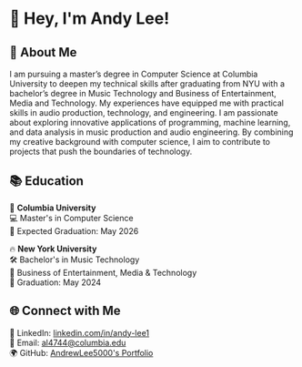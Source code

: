 # 👋 Hey, I'm Andy Lee!

## 🚀 About Me
I am pursuing a master’s degree in Computer Science at Columbia University to deepen my technical skills after graduating from NYU with a bachelor’s degree in Music Technology and Business of Entertainment, Media and Technology. My experiences have equipped me with practical skills in audio production, technology, and engineering. I am passionate about exploring innovative applications of programming, machine learning, and data analysis in music production and audio engineering. By combining my creative background with computer science, I aim to contribute to projects that push the boundaries of technology.

## 📚 Education
👑 **Columbia University** <br>
💻 Master's in Computer Science <br>
📅 Expected Graduation: May 2026

🔥 **New York University** <br>
🛠 Bachelor's in Music Technology <br>
🎵 Business of Entertainment, Media & Technology <br>
📅 Graduation: May 2024

## 🌐 Connect with Me
💼 LinkedIn: [linkedin.com/in/andy-lee1](https://www.linkedin.com/in/andy-lee1)  
📧 Email: al4744@columbia.edu  
🌍 GitHub: [AndrewLee5000's Portfolio](https://github.com/AndrewLee5000) 

<!--
**AndrewLee5000/AndrewLee5000** is a ✨ _special_ ✨ repository because its `README.md` (this file) appears on your GitHub profile.

Here are some ideas to get you started:

- 🔭 I’m currently working on ...
- 🌱 I’m currently learning ...
- 👯 I’m looking to collaborate on ...
- 🤔 I’m looking for help with ...
- 💬 Ask me about ...
- 📫 How to reach me: ...
- 😄 Pronouns: ...
- ⚡ Fun fact: ...

---

## 🛠️ Technical Skills

| **Languages**      | Python, Java, C++, JavaScript, SQL                      |
|---------------------|--------------------------------------------------------|
| **Frameworks**      | React, Node.js, Django, Spring Boot                    |
| **Tools**           | Git, Docker, Kubernetes, AWS, Linux                    |
| **Other Expertise** | Signal processing, data visualization, music synthesis |

---

## 🌟 Featured Projects

### [🎵 Music Analyzer](https://github.com/yourusername/music-analyzer)  
> A web app that analyzes and visualizes audio waveforms using Python and Flask.  
- Implemented audio signal processing techniques to extract key features.  
- Built an interactive front-end using React and Chart.js.  
- **Technologies:** Python, Flask, React, Docker.

---

### [🛒 SmartCart](https://github.com/yourusername/smartcart)  
> A dynamic e-commerce platform with personalized recommendations powered by machine learning.  
- Designed a scalable back-end with Django and PostgreSQL.  
- Deployed on AWS using EC2 and S3 for storage.  
- **Technologies:** Python, Django, AWS, TensorFlow.

---

### [📊 Portfolio Site](https://yourportfolio.com)  
> A responsive portfolio showcasing my journey and projects.  
- Built using modern web technologies (HTML, CSS, JavaScript).  
- Integrated GitHub API to display real-time stats.  
- **Technologies:** HTML, CSS, JavaScript.

---

## 🎯 What I’m Looking For

I’m eager to contribute to impactful projects as a **software developer**, **data engineer**, or **AI specialist**. I’m especially excited about roles where I can:  
- Build scalable systems.  
- Solve challenging problems.  
- Collaborate with talented teams.

---


🌟 Let’s build something amazing together! 🚀




General & Introduction
👋 Hi / Hello
🌟 Highlight / Special Skill
💻 Computer Science / Coding
🎓 Education / Student
🚀 Ambition / Growth / Projects
🌱 Learning
🔍 Exploring / Interests
💡 Ideas / Innovation
Skills & Technologies
Programming Languages
🐍 Python
☕ Java
📜 JavaScript
🔣 C++ / C#
🐘 SQL / PostgreSQL (elephant for Postgres)
💎 Ruby
🦀 Rust
🐪 Perl
Frameworks & Tools
🌐 Web Development
⚛️ React
📦 Node.js
🦄 Unicorn (Creative Frameworks)
🔧 Tools
🐳 Docker
☁️ Cloud (AWS, GCP, Azure)
🐙 GitHub
🛠️ DevOps
Other Skills
📊 Data Analysis / Visualization
🧠 AI / Machine Learning
🎵 Music Tech / Audio Processing
🎨 Design / Creativity
🔒 Cybersecurity
Projects
🔗 Links / References
🎵 Music or Audio Projects
📦 Package / Repository
🛒 E-commerce
📈 Data Visualization
🤖 AI / Robotics
🛠️ Tools / Utilities
🌍 Web / Internet
📱 Mobile Apps
Education
🎓 Degrees
📘 Books / Knowledge
🧑‍🏫 Teacher / Mentor
✍️ Writing / Research
🏆 Awards
Achievements
🏅 Milestones
🥇 First Place / Top Rank
🚀 Success
💼 Work / Professionalism
Contact & Networking
📧 Email
💼 LinkedIn
🌐 Portfolio / Website
📞 Call / Contact
For Fun & Personal Touch
🎮 Gaming
🎵 Music
☕ Coffee Lover
✈️ Travel
🌿 Nature
🏔️ Hiking
🐾 Pets
Other Miscellaneous Emojis
✨ Highlights
🔥 Passion / Trending
🕹️ Tech Enthusiast
📌 Important
📂 Organized
🖋️ Writing
🎉 Celebration
-->
